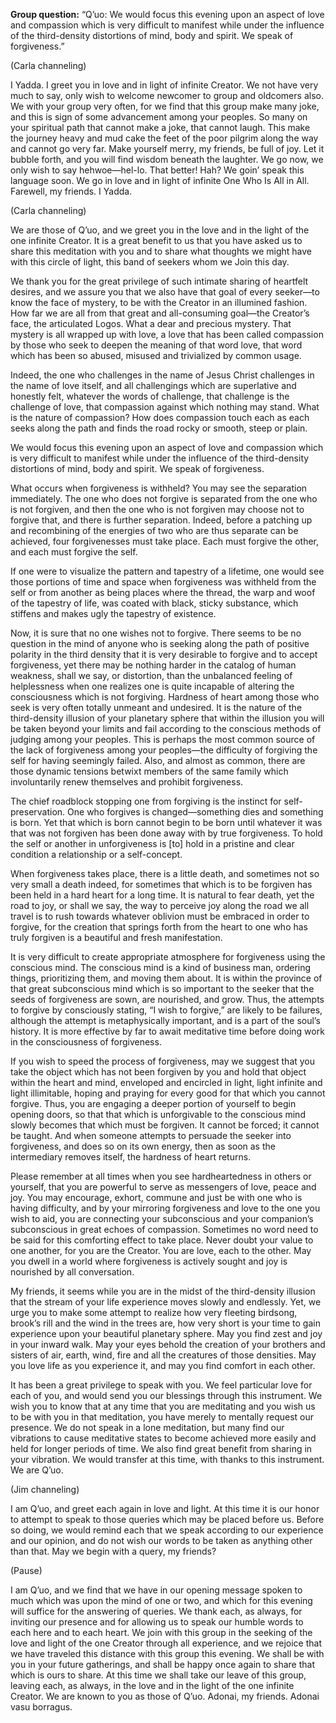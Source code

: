 <p class="group-question"><strong>Group question:</strong> “Q’uo: We would focus this evening upon an aspect of love and compassion which is very difficult to manifest while under the influence of the third-density distortions of mind, body and spirit. We speak of forgiveness.”</p>
<p class="channel-type">(Carla channeling)</p>
<p>I Yadda. I greet you in love and in light of infinite Creator. We not have very much to say, only wish to welcome newcomer to group and oldcomers also. We with your group very often, for we find that this group make many joke, and this is sign of some advancement among your peoples. So many on your spiritual path that cannot make a joke, that cannot laugh. This make the journey heavy and mud cake the feet of the poor pilgrim along the way and cannot go very far. Make yourself merry, my friends, be full of joy. Let it bubble forth, and you will find wisdom beneath the laughter. We go now, we only wish to say hehwoe—hel-lo. That better! Hah? We goin’ speak this language soon. We go in love and in light of infinite One Who Is All in All. Farewell, my friends. I Yadda.</p>
<p class="channel-type">(Carla channeling)</p>
<p>We are those of Q’uo, and we greet you in the love and in the light of the one infinite Creator. It is a great benefit to us that you have asked us to share this meditation with you and to share what thoughts we might have with this circle of light, this band of seekers whom we Join this day.</p>
<p>We thank you for the great privilege of such intimate sharing of heartfelt desires, and we assure you that we also have that goal of every seeker—to know the face of mystery, to be with the Creator in an illumined fashion. How far we are all from that great and all-consuming goal—the Creator’s face, the articulated Logos. What a dear and precious mystery. That mystery is all wrapped up with love, a love that has been called compassion by those who seek to deepen the meaning of that word love, that word which has been so abused, misused and trivialized by common usage.</p>
<p>Indeed, the one who challenges in the name of Jesus Christ challenges in the name of love itself, and all challengings which are superlative and honestly felt, whatever the words of challenge, that challenge is the challenge of love, that compassion against which nothing may stand. What is the nature of compassion? How does compassion touch each as each seeks along the path and finds the road rocky or smooth, steep or plain.</p>
<p>We would focus this evening upon an aspect of love and compassion which is very difficult to manifest while under the influence of the third-density distortions of mind, body and spirit. We speak of forgiveness.</p>
<p>What occurs when forgiveness is withheld? You may see the separation immediately. The one who does not forgive is separated from the one who is not forgiven, and then the one who is not forgiven may choose not to forgive that, and there is further separation. Indeed, before a patching up and recombining of the energies of two who are thus separate can be achieved, four forgivenesses must take place. Each must forgive the other, and each must forgive the self.</p>
<p>If one were to visualize the pattern and tapestry of a lifetime, one would see those portions of time and space when forgiveness was withheld from the self or from another as being places where the thread, the warp and woof of the tapestry of life, was coated with black, sticky substance, which stiffens and makes ugly the tapestry of existence.</p>
<p>Now, it is sure that no one wishes not to forgive. There seems to be no question in the mind of anyone who is seeking along the path of positive polarity in the third density that it is very desirable to forgive and to accept forgiveness, yet there may be nothing harder in the catalog of human weakness, shall we say, or distortion, than the unbalanced feeling of helplessness when one realizes one is quite incapable of altering the consciousness which is not forgiving. Hardness of heart among those who seek is very often totally unmeant and undesired. It is the nature of the third-density illusion of your planetary sphere that within the illusion you will be taken beyond your limits and fail according to the conscious methods of judging among your peoples. This is perhaps the most common source of the lack of forgiveness among your peoples—the difficulty of forgiving the self for having seemingly failed. Also, and almost as common, there are those dynamic tensions betwixt members of the same family which involuntarily renew themselves and prohibit forgiveness.</p>
<p>The chief roadblock stopping one from forgiving is the instinct for self-preservation. One who forgives is changed—something dies and something is born. Yet that which is born cannot begin to be born until whatever it was that was not forgiven has been done away with by true forgiveness. To hold the self or another in unforgiveness is [to] hold in a pristine and clear condition a relationship or a self-concept.</p>
<p>When forgiveness takes place, there is a little death, and sometimes not so very small a death indeed, for sometimes that which is to be forgiven has been held in a hard heart for a long time. It is natural to fear death, yet the road to joy, or shall we say, the way to perceive joy along the road we all travel is to rush towards whatever oblivion must be embraced in order to forgive, for the creation that springs forth from the heart to one who has truly forgiven is a beautiful and fresh manifestation.</p>
<p>It is very difficult to create appropriate atmosphere for forgiveness using the conscious mind. The conscious mind is a kind of business man, ordering things, prioritizing them, and moving them about. It is within the province of that great subconscious mind which is so important to the seeker that the seeds of forgiveness are sown, are nourished, and grow. Thus, the attempts to forgive by consciously stating, “I wish to forgive,” are likely to be failures, although the attempt is metaphysically important, and is a part of the soul’s history. It is more effective by far to await meditative time before doing work in the consciousness of forgiveness.</p>
<p>If you wish to speed the process of forgiveness, may we suggest that you take the object which has not been forgiven by you and hold that object within the heart and mind, enveloped and encircled in light, light infinite and light illimitable, hoping and praying for every good for that which you cannot forgive. Thus, you are engaging a deeper portion of yourself to begin opening doors, so that that which is unforgivable to the conscious mind slowly becomes that which must be forgiven. It cannot be forced; it cannot be taught. And when someone attempts to persuade the seeker into forgiveness, and does so on its own energy, then as soon as the intermediary removes itself, the hardness of heart returns.</p>
<p>Please remember at all times when you see hardheartedness in others or yourself, that you are powerful to serve as messengers of love, peace and joy. You may encourage, exhort, commune and just be with one who is having difficulty, and by your mirroring forgiveness and love to the one you wish to aid, you are connecting your subconscious and your companion’s subconscious in great echoes of compassion. Sometimes no word need to be said for this comforting effect to take place. Never doubt your value to one another, for you are the Creator. You are love, each to the other. May you dwell in a world where forgiveness is actively sought and joy is nourished by all conversation.</p>
<p>My friends, it seems while you are in the midst of the third-density illusion that the stream of your life experience moves slowly and endlessly. Yet, we urge you to make some attempt to realize how very fleeting birdsong, brook’s rill and the wind in the trees are, how very short is your time to gain experience upon your beautiful planetary sphere. May you find zest and joy in your inward walk. May your eyes behold the creation of your brothers and sisters of air, earth, wind, fire and all the creatures of those densities. May you love life as you experience it, and may you find comfort in each other.</p>
<p>It has been a great privilege to speak with you. We feel particular love for each of you, and would send you our blessings through this instrument. We wish you to know that at any time that you are meditating and you wish us to be with you in that meditation, you have merely to mentally request our presence. We do not speak in a lone meditation, but many find our vibrations to cause meditative states to become achieved more easily and held for longer periods of time. We also find great benefit from sharing in your vibration. We would transfer at this time, with thanks to this instrument. We are Q’uo.</p>
<p class="channel-type">(Jim channeling)</p>
<p>I am Q’uo, and greet each again in love and light. At this time it is our honor to attempt to speak to those queries which may be placed before us. Before so doing, we would remind each that we speak according to our experience and our opinion, and do not wish our words to be taken as anything other than that. May we begin with a query, my friends?</p>
<p class="comment">(Pause)</p>
<p>I am Q’uo, and we find that we have in our opening message spoken to much which was upon the mind of one or two, and which for this evening will suffice for the answering of queries. We thank each, as always, for inviting our presence and for allowing us to speak our humble words to each here and to each heart. We join with this group in the seeking of the love and light of the one Creator through all experience, and we rejoice that we have traveled this distance with this group this evening. We shall be with you in your future gatherings, and shall be happy once again to share that which is ours to share. At this time we shall take our leave of this group, leaving each, as always, in the love and in the light of the one infinite Creator. We are known to you as those of Q’uo. Adonai, my friends. Adonai vasu borragus.</p>